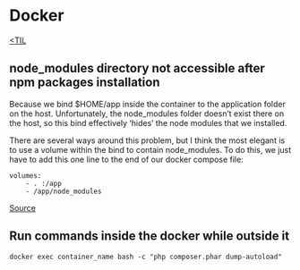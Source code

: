 # Docker
[<TIL](Programming.md)

## node_modules directory not accessible after npm packages installation
Because we bind $HOME/app inside the container to the application folder
on the host. Unfortunately, the node_modules folder doesn’t exist there on the host,
so this bind effectively ‘hides’ the node modules that we installed.

There are several ways around this problem, but I think the most elegant is to use
a volume within the bind to contain node_modules. To do this, we just have to add
this one line to the end of our docker compose file:
```
volumes:
    - . :/app
    - /app/node_modules
```

[Source](https://jdlm.info/articles/2016/03/06/lessons-building-node-app-docker.html)

## Run commands inside the docker while outside it
`docker exec container_name bash -c "php composer.phar dump-autoload"`
